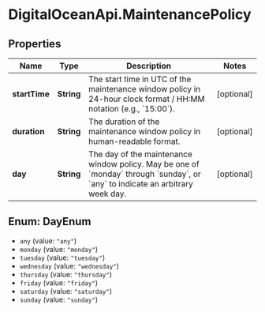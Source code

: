# DigitalOceanApi.MaintenancePolicy

## Properties
Name | Type | Description | Notes
------------ | ------------- | ------------- | -------------
**startTime** | **String** | The start time in UTC of the maintenance window policy in 24-hour clock format / HH:MM notation (e.g., &#x60;15:00&#x60;). | [optional] 
**duration** | **String** | The duration of the maintenance window policy in human-readable format. | [optional] 
**day** | **String** | The day of the maintenance window policy. May be one of &#x60;monday&#x60; through &#x60;sunday&#x60;, or &#x60;any&#x60; to indicate an arbitrary week day. | [optional] 

<a name="DayEnum"></a>
## Enum: DayEnum

* `any` (value: `"any"`)
* `monday` (value: `"monday"`)
* `tuesday` (value: `"tuesday"`)
* `wednesday` (value: `"wednesday"`)
* `thursday` (value: `"thursday"`)
* `friday` (value: `"friday"`)
* `saturday` (value: `"saturday"`)
* `sunday` (value: `"sunday"`)

